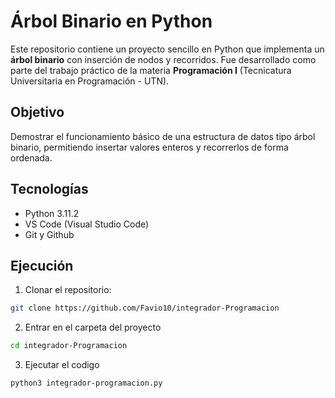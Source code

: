 # Árbol Binario en Python

Este repositorio contiene un proyecto sencillo en Python que implementa un **árbol binario** con inserción de nodos y recorridos. Fue desarrollado como parte del trabajo práctico de la materia **Programación I** (Tecnicatura Universitaria en Programación - UTN).

## Objetivo

Demostrar el funcionamiento básico de una estructura de datos tipo árbol binario, permitiendo insertar valores enteros y recorrerlos de forma ordenada.

## Tecnologías

- Python 3.11.2
- VS Code (Visual Studio Code)
- Git y Github

##  Ejecución

1. Clonar el repositorio:

```sh
git clone https://github.com/Favio10/integrador-Programacion
```

2. Entrar en el carpeta del proyecto

```sh
cd integrador-Programacion
```

3. Ejecutar el codigo

```sh
python3 integrador-programacion.py
```
